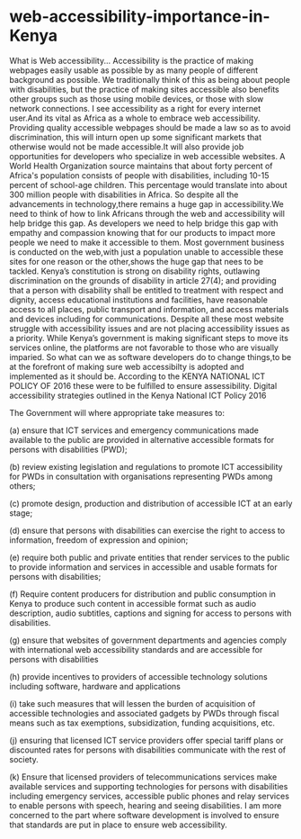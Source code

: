 # web-accessibility-importance-in-Kenya
What is Web accessibility...
Accessibility is the practice of making webpages easily usable as possible by as many people of different background as possible. We traditionally think of this as being about people with disabilities, but the practice of making sites accessible also benefits other groups such as those using mobile devices, or those with slow network connections.
I see accessibility as a right for every internet user.And its vital as Africa as a whole to embrace web accessibility.
 Providing  quality accessible webpages should be made a law so as to avoid discrimination, this will inturn open up some significant markets that otherwise would not be made accessible.It will also provide job opportunities for developers who specialize in web accessible websites.
A World Health Organization source maintains that about forty percent of Africa's population consists of people with disabilities, including 10-15 percent of school-age children. This percentage would translate into about 300 million people with disabilities in Africa.
So despite all the advancements in technology,there remains a huge gap in accessibility.We need to think of how to link Africans through the web and accessibility will help bridge this gap.
As developers we need to help bridge this gap with empathy and compassion knowing that for our products to impact more people we need to make it accessible to them.
Most government business is conducted on the web,with just a population unable to accessible these sites for one reason or the other,shows the huge gap that nees to be tackled.
Kenya’s constitution is strong on disability rights, outlawing discrimination on the grounds of disability in article 27(4); and providing that a person with disability shall be entitled to treatment with respect and dignity, access educational institutions and facilities, have reasonable access to all places, public transport and information, and access materials and devices including for communications.
Despite all these most website struggle with accessibility issues and are not placing accessibility issues as a priority.
While Kenya’s government is making significant steps to move its services online, the platforms are not favorable to those who are visually imparied.
So what can we as software developers do to change things,to be at the forefront of making sure web accessibilty is adopted and implemented as it should be.
According to the KENYA NATIONAL ICT POLICY OF 2016 these were to be fulfilled to ensure assessibility.
Digital accessibility strategies outlined in the Kenya National ICT Policy 2016

The Government will where appropriate take measures to:

(a) ensure that ICT services and emergency communications made available to the public are provided in alternative accessible formats for persons with disabilities (PWD);

(b) review existing legislation and regulations to promote ICT accessibility for PWDs in consultation with organisations representing PWDs among others;

(c) promote design, production and distribution of accessible ICT at an early stage;

(d) ensure that persons with disabilities can exercise the right to access to information, freedom of expression and opinion;

(e) require both public and private entities that render services to the public to provide information and services in accessible and usable formats for persons with disabilities;

(f) Require content producers for distribution and public consumption in Kenya to produce such content in accessible format such as audio description, audio subtitles, captions and signing for access to persons with disabilities.

(g) ensure that websites of government departments and agencies comply with international web accessibility standards and are accessible for persons with disabilities

(h) provide incentives to providers of accessible technology solutions including software, hardware and applications

(i) take such measures that will lessen the burden of acquisition of accessible technologies and associated gadgets by PWDs through fiscal means such as tax exemptions, subsidization, funding acquisitions, etc.

(j) ensuring that licensed ICT service providers offer special tariff plans or discounted rates for persons with disabilities communicate with the rest of society.

(k) Ensure that licensed providers of telecommunications services make available services and supporting technologies for persons with disabilities including emergency services, accessible public phones and relay services to enable persons with speech, hearing and seeing disabilities.
I am more concerned to the part where software development is involved to ensure that standards are put in place to ensure web accessibility.
